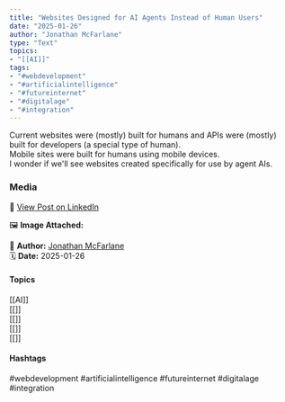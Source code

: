 ```yaml
---
title: "Websites Designed for AI Agents Instead of Human Users"  
date: "2025-01-26"  
author: "Jonathan McFarlane"  
type: "Text"  
topics:  
- "[[AI]]"  
tags:  
- "#webdevelopment"  
- "#artificialintelligence"  
- "#futureinternet"  
- "#digitalage"  
- "#integration"  
---
```

Current websites were (mostly) built for humans and APIs were (mostly) built for developers (a special type of human).  
Mobile sites were built for humans using mobile devices.  
I wonder if we'll see websites created specifically for use by agent AIs.

### Media

🔗 [View Post on LinkedIn](https://www.linkedin.com/feed/update/urn:li:activity:7289187857280208896)  
  
🖼 **Image Attached:**  
  
  
👤 **Author:** [Jonathan McFarlane](https://www.linkedin.com/in/jonathanmcfarlane/)  
🗓️ **Date:** 2025-01-26

#### Topics

[[AI]]  
[[]]  
[[]]  
[[]]  
[[]]

#### Hashtags

#webdevelopment #artificialintelligence #futureinternet #digitalage #integration